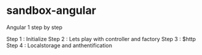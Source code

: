 # sandbox-angular
Angular 1 step by step

Step 1 : Initialize
Step 2 : Lets play with controller and factory
Step 3 : $http
Step 4 : Localstorage and anthentification

